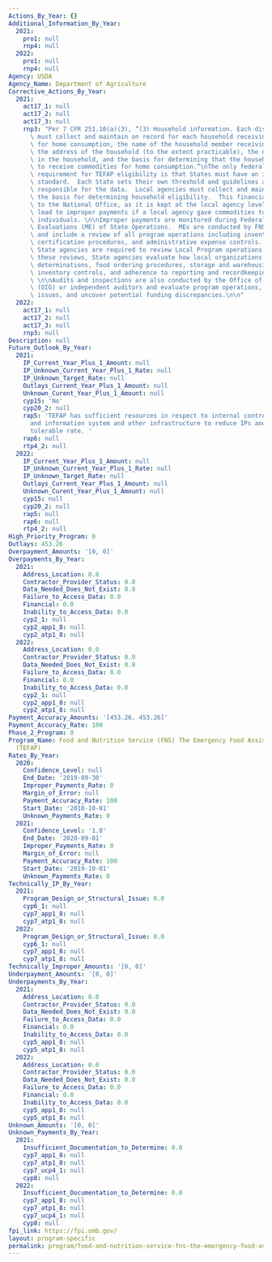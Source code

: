 ```yaml
---
Actions_By_Year: {}
Additional_Information_By_Year:
  2021:
    pro1: null
    rnp4: null
  2022:
    pro1: null
    rnp4: null
Agency: USDA
Agency_Name: Department of Agriculture
Corrective_Actions_By_Year:
  2021:
    act17_1: null
    act17_2: null
    act17_3: null
    rnp3: "Per 7 CFR 251.10(a)(3), “(3) Household information. Each distribution site\
      \ must collect and maintain on record for each household receiving TEFAP commodities\
      \ for home consumption, the name of the household member receiving commodities,\
      \ the address of the household (to the extent practicable), the number of persons\
      \ in the household, and the basis for determining that the household is eligible\
      \ to receive commodities for home consumption.”\nThe only federal financial\
      \ requirement for TEFAP eligibility is that States must have an income-based\
      \ standard.  Each State sets their own threshold and guidelines and are solely\
      \ responsible for the data.  Local agencies must collect and maintain on record\
      \ the basis for determining household eligibility.  This financial data is unavailable\
      \ to the National Office, as it is kept at the local agency level. This could\
      \ lead to improper payments if a local agency gave commodities to ineligible\
      \ individuals. \n\nImproper payments are monitored during Federal Management\
      \ Evaluations (ME) of State Operations.  MEs are conducted by FNS Regional Offices\
      \ and include a review of all program operations including inventory controls,\
      \ certification procedures, and administrative expense controls. \n\nAdditionally,\
      \ State agencies are required to review Local Program operations.  As part of\
      \ these reviews, State agencies evaluate how local organizations conduct eligibility\
      \ determinations, food ordering procedures, storage and warehousing practices,\
      \ inventory controls, and adherence to reporting and recordkeeping requirements.\
      \ \n\nAudits and inspections are also conducted by the Office of Inspector General\
      \ (OIG) or independent auditors and evaluate program operations, identify program\
      \ issues, and uncover potential funding discrepancies.\n\n"
  2022:
    act17_1: null
    act17_2: null
    act17_3: null
    rnp3: null
Description: null
Future_Outlook_By_Year:
  2021:
    IP_Current_Year_Plus_1_Amount: null
    IP_Unknown_Current_Year_Plus_1_Rate: null
    IP_Unknown_Target_Rate: null
    Outlays_Current_Year_Plus_1_Amount: null
    Unknown_Curent_Year_Plus_1_Amount: null
    cyp15: 'No'
    cyp20_2: null
    rap5: 'TEFAP has sufficient resources in respect to internal controls, human capital,
      and information system and other infrastructure to reduce IPs and UPs to the
      tolerable rate. '
    rap6: null
    rtp4_2: null
  2022:
    IP_Current_Year_Plus_1_Amount: null
    IP_Unknown_Current_Year_Plus_1_Rate: null
    IP_Unknown_Target_Rate: null
    Outlays_Current_Year_Plus_1_Amount: null
    Unknown_Curent_Year_Plus_1_Amount: null
    cyp15: null
    cyp20_2: null
    rap5: null
    rap6: null
    rtp4_2: null
High_Priority_Program: 0
Outlays: 453.26
Overpayment_Amounts: '[0, 0]'
Overpayments_By_Year:
  2021:
    Address_Location: 0.0
    Contractor_Provider_Status: 0.0
    Data_Needed_Does_Not_Exist: 0.0
    Failure_to_Access_Data: 0.0
    Financial: 0.0
    Inability_to_Access_Data: 0.0
    cyp2_1: null
    cyp2_app1_8: null
    cyp2_atp1_8: null
  2022:
    Address_Location: 0.0
    Contractor_Provider_Status: 0.0
    Data_Needed_Does_Not_Exist: 0.0
    Failure_to_Access_Data: 0.0
    Financial: 0.0
    Inability_to_Access_Data: 0.0
    cyp2_1: null
    cyp2_app1_8: null
    cyp2_atp1_8: null
Payment_Accuracy_Amounts: '[453.26, 453.26]'
Payment_Accuracy_Rate: 100
Phase_2_Program: 0
Program_Name: Food and Nutrition Service (FNS) The Emergency Food Assistance Program
  (TEFAP)
Rates_By_Year:
  2020:
    Confidence_Level: null
    End_Date: '2019-09-30'
    Improper_Payments_Rate: 0
    Margin_of_Error: null
    Payment_Accuracy_Rate: 100
    Start_Date: '2018-10-01'
    Unknown_Payments_Rate: 0
  2021:
    Confidence_Level: '1.0'
    End_Date: '2020-09-01'
    Improper_Payments_Rate: 0
    Margin_of_Error: null
    Payment_Accuracy_Rate: 100
    Start_Date: '2019-10-01'
    Unknown_Payments_Rate: 0
Technically_IP_By_Year:
  2021:
    Program_Design_or_Structural_Issue: 0.0
    cyp6_1: null
    cyp7_app1_8: null
    cyp7_atp1_8: null
  2022:
    Program_Design_or_Structural_Issue: 0.0
    cyp6_1: null
    cyp7_app1_8: null
    cyp7_atp1_8: null
Technically_Improper_Amounts: '[0, 0]'
Underpayment_Amounts: '[0, 0]'
Underpayments_By_Year:
  2021:
    Address_Location: 0.0
    Contractor_Provider_Status: 0.0
    Data_Needed_Does_Not_Exist: 0.0
    Failure_to_Access_Data: 0.0
    Financial: 0.0
    Inability_to_Access_Data: 0.0
    cyp5_app1_8: null
    cyp5_atp1_8: null
  2022:
    Address_Location: 0.0
    Contractor_Provider_Status: 0.0
    Data_Needed_Does_Not_Exist: 0.0
    Failure_to_Access_Data: 0.0
    Financial: 0.0
    Inability_to_Access_Data: 0.0
    cyp5_app1_8: null
    cyp5_atp1_8: null
Unknown_Amounts: '[0, 0]'
Unknown_Payments_By_Year:
  2021:
    Insufficient_Documentation_to_Determine: 0.0
    cyp7_app1_8: null
    cyp7_atp1_8: null
    cyp7_ucp4_1: null
    cyp8: null
  2022:
    Insufficient_Documentation_to_Determine: 0.0
    cyp7_app1_8: null
    cyp7_atp1_8: null
    cyp7_ucp4_1: null
    cyp8: null
fpi_link: https://fpi.omb.gov/
layout: program-specific
permalink: program/food-and-nutrition-service-fns-the-emergency-food-assistance-7268ea3b.html
---
```

